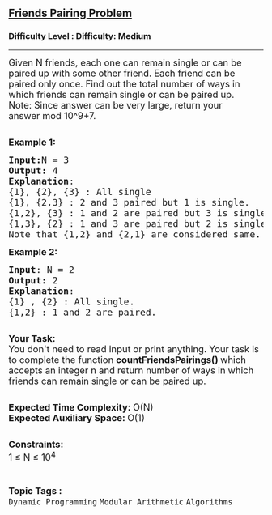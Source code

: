 <h2><a href="https://www.geeksforgeeks.org/problems/friends-pairing-problem5425/1?page=2&category=Dynamic%20Programming&difficulty=Medium,Hard&sortBy=submissions">Friends Pairing Problem</a></h2><h3>Difficulty Level : Difficulty: Medium</h3><hr><div class="problems_problem_content__Xm_eO"><p><span style="font-size: 18px;">Given N&nbsp;friends, each one can remain single or can be paired up with some other friend. Each friend can be paired only once. Find out the total number of ways in which friends can remain single or can be paired up.<br>Note: Since answer can be very large, return your answer&nbsp;mod 10^9+7.</span></p>
<p><br><span style="font-size: 18px;"><strong>Example 1:</strong></span></p>
<pre><span style="font-size: 18px;"><strong>Input:</strong>N = 3
<strong>Output:</strong> 4
<strong>Explanation</strong>:
{1}, {2}, {3} : All single
{1}, {2,3} : 2 and 3 paired but 1 is single.
{1,2}, {3} : 1 and 2 are paired but 3 is single.
{1,3}, {2} : 1 and 3 are paired but 2 is single.
Note that {1,2} and {2,1} are considered same.</span>
</pre>
<p><span style="font-size: 18px;"><strong>Example 2:&nbsp;</strong></span></p>
<pre><span style="font-size: 18px;"><strong>Input</strong>: N = 2
<strong>Output:</strong> 2
<strong>Explanation</strong>:
{1} , {2} : All single.
{1,2} : 1 and 2 are paired.
</span></pre>
<p><br><span style="font-size: 18px;"><strong>Your Task:</strong><br>You don't need to read input or print anything. Your task is to complete the function&nbsp;<strong>countFriendsPairings()&nbsp;</strong>which accepts an integer n&nbsp;and return&nbsp;number of ways in which friends can remain single or can be paired up.</span></p>
<p><br><span style="font-size: 18px;"><strong>Expected Time Complexity:&nbsp;</strong>O(N)<br><strong>Expected Auxiliary Space:&nbsp;</strong>O(1)</span></p>
<p><br><span style="font-size: 18px;"><strong>Constraints:</strong><br>1 ≤ N&nbsp;≤ 10<sup>4</sup></span></p></div><br><p><span style=font-size:18px><strong>Topic Tags : </strong><br><code>Dynamic Programming</code>&nbsp;<code>Modular Arithmetic</code>&nbsp;<code>Algorithms</code>&nbsp;